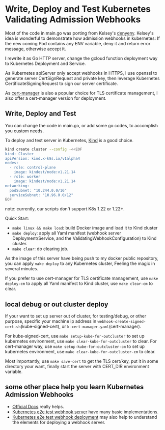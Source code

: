 # Write, Deploy and Test Kubernetes Validating Admission Webhooks

Most of the code in main.go was porting from Kelsey's [denyenv](https://github.com/kelseyhightower/denyenv-validating-admission-webhook).
Kelsey's idea is wonderful to demonstrate how admission webhooks in kubernetes: If the new coming Pod contains any ENV variable, deny it and return error message, otherwise accept it.

I rewrite it as Go HTTP server, change the gcloud function deployment way to Kubernetes Deployment and Service.

As Kubernetes apiServer only accept webhooks in HTTPS, I use openssl to generate server CertSignRequest and private key, then leverage Kubernetes CertificateSigningRequest to sign our server certificate.

As [cert-manager](https://github.com/jetstack/cert-manager) is also a popular choice for TLS certificate management, I also offer a cert-manager version for deployment.

##  Write, Deploy and Test

You can change the code in main.go, or add some go codes, to accomplish you custom needs.

To deploy and test server in Kubernetes, [Kind](https://kind.sigs.k8s.io/docs/user/quick-start/) is a good choice.

```bash
kind create cluster --config -<<EOF
kind: Cluster
apiVersion: kind.x-k8s.io/v1alpha4
nodes:
  - role: control-plane
    image: kindest/node:v1.21.14
  - role: worker
    image: kindest/node:v1.21.14
networking:
  podSubnet: "10.244.0.0/16"
  serviceSubnet: "10.96.0.0/12"
EOF
```
note: currently, our scripts don't support K8s 1.22 or 1.22+.

Quick Start:
- `make linux && make load`: build Docker image and load it to Kind cluster
- `make deploy`: apply all Yaml manifest (webhook server Deployment/Service, and the ValidatingWebhookConfiguration) to Kind cluster.
- `make clear`: do clearing job.

As the image of this server have being push to my docker public repository, you can apply `make deploy` to any Kubernetes cluster, Feeling the magic in several minutes.

If you prefer to use cert-manager for  TLS certificate management,  use `make deploy-cm` to apply all Yaml manifest to Kind cluster,
use `make clear-cm` to clear.

## local debug or out cluster deploy
If your want to set up server out of cluster, for testing/debug, or other purpose, specific your machine ip address in `webhook-create-signed-cert.sh`(kube-signed-cert), or `k-cert-manager.yaml`(cert-manager).

For kube-signed-cert, use `make setup-kube-for-outcluster` to set up kubernetes environment, use `make clear-kube-for-outcluster` to clear.
For cert-manager way, use `make setup-kube-for-outcluster-cm` to set up kubernetes environment, use `make clear-kube-for-outcluster-cm` to clear.

Most importantly, use `make save-cert` to get the TLS cert/key, put it in some directory your want, finally start the server with CERT_DIR environment variable. 

## some other place help you learn Kubernetes Admission Webhooks

- [Official Docs](https://kind.sigs.k8s.io/docs/user/quick-start/) really helps.
- [Kubernetes e2e test webhook server](https://github.com/kubernetes/kubernetes/tree/fcdd6d82257f108bdf631ec1daa8cfcd6553b5ad/test/images/agnhost/webhook) have many basic implementations.
- [Kubernetes e2e test webhook deployment](https://github.com/kubernetes/kubernetes/blob/e8462b5b5dc2584fdcd18e6bcfe9f1e4d970a529/test/e2e/apimachinery/webhook.go#L301) may also help to understand the elements for deploying a webhook server. 
